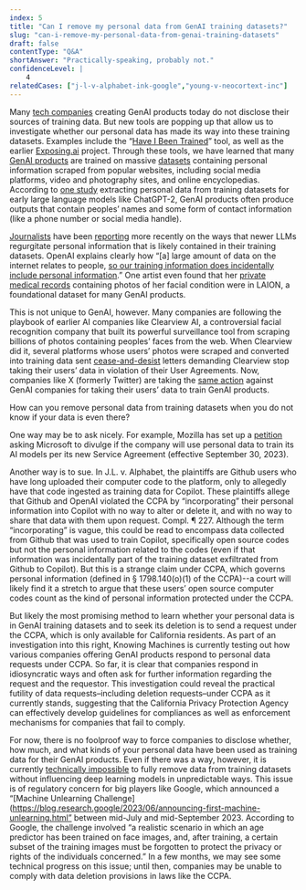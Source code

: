 ```yaml
---
index: 5
title: "Can I remove my personal data from GenAI training datasets?"
slug: "can-i-remove-my-personal-data-from-genai-training-datasets"
draft: false
contentType: "Q&A"
shortAnswer: "Practically-speaking, probably not."
confidenceLevel: |
    4
relatedCases: ["j-l-v-alphabet-ink-google","young-v-neocortext-inc"]
---
```

Many [tech companies](https://www.zdnet.com/article/with-gpt-4-openai-opts-for-secrecy-versus-disclosure/) creating GenAI products today do not disclose their sources of training data. But new tools are popping up that allow us to investigate whether our personal data has made its way into these training datasets. Examples include the “[Have I Been Trained](https://arstechnica.com/information-technology/2022/09/have-ai-image-generators-assimilated-your-art-new-tool-lets-you-check/)” tool, as well as the earlier [Exposing.ai](https://exposing.ai/) project. Through these tools, we have learned that many [GenAI products](https://www.wired.com/story/the-generative-ai-search-race-has-a-dirty-secret/) are trained on massive [datasets](https://waxy.org/2022/09/ai-data-laundering-how-academic-and-nonprofit-researchers-shield-tech-companies-from-accountability/) containing personal information scraped from popular websites, including social media platforms, video and photography sites, and online encyclopedias. According to [one study](https://arxiv.org/pdf/2012.07805.pdf) extracting personal data from training datasets for early large language models like ChatGPT-2, GenAI products often produce outputs that contain peoples’ names and some form of contact information (like a phone number or social media handle). 

[Journalists](https://www.technologyreview.com/2022/08/31/1058800/what-does-gpt-3-know-about-me/) have been [reporting](https://www.vox.com/technology/2023/7/27/23808499/ai-openai-google-meta-data-privacy-nope) more recently on the ways that newer LLMs regurgitate personal information that is likely contained in their training datasets. OpenAI explains clearly how “[a] large amount of data on the internet relates to people, [so our training information does incidentally include personal information](https://help.openai.com/en/articles/7842364-how-chatgpt-and-our-language-models-are-developed).” One artist even found that her [private medical records](https://arstechnica.com/information-technology/2022/09/artist-finds-private-medical-record-photos-in-popular-ai-training-data-set/) containing photos of her facial condition were in LAION, a foundational dataset for many GenAI products.

This is not unique to GenAI, however. Many companies are following the playbook of earlier AI companies like Clearview AI, a controversial facial recognition company that built its powerful surveillance tool from scraping billions of photos containing peoples’ faces from the web. When Clearview did it, several platforms whose users’ photos were scraped and converted into training data sent [cease-and-desist](https://jolt.law.harvard.edu/digest/clearview-ai-responds-to-cease-and-desist-letters-by-claiming-first-amendment-right-to-publicly-available-data) letters demanding Clearview stop taking their users’ data in violation of their User Agreements. Now, companies like X (formerly Twitter) are taking the [same action](https://www.nytimes.com/2023/05/18/technology/twitter-microsoft-misusing-data.html) against GenAI companies for taking their users’ data to train GenAI products. 

How can you remove personal data from training datasets when you do not know if your data is even there? 

One way may be to ask nicely. For example, Mozilla has set up a [petition](https://foundation.mozilla.org/en/campaigns/microsoft-ai/) asking Microsoft to divulge if the company will use personal data to train its AI models per its new Service Agreement (effective September 30, 2023). 

Another way is to sue. In J.L. v. Alphabet, the plaintiffs are Github users who have long uploaded their computer code to the platform, only to allegedly have that code ingested as training data for Copilot. These plaintiffs allege that Github and OpenAI violated the CCPA by “incorporating” their personal information into Copilot with no way to alter or delete it, and with no way to share that data with them upon request. Compl. ¶ 227. Although the term “incorporating” is vague, this could be read to encompass data collected from Github that was used to train Copilot, specifically open source codes but not the personal information related to the codes (even if that information was incidentally part of the training dataset exfiltrated from Github to Copilot). But this is a strange claim under CCPA, which governs personal information (defined in § 1798.140(o)(1) of the CCPA)--a court will likely find it a stretch to argue that these users’ open source computer codes count as the kind of personal information protected under the CCPA. 

But likely the most promising method to learn whether your personal data is in GenAI training datasets and to seek its deletion is to send a request under the CCPA, which is only available for California residents. As part of an investigation into this right, Knowing Machines is currently testing out how various companies offering GenAI products respond to personal data requests under CCPA. So far, it is clear that companies respond in idiosyncratic ways and often ask for further information regarding the request and the requestor. This investigation could reveal the practical futility of data requests–including deletion requests–under CCPA as it currently stands, suggesting that the California Privacy Protection Agency can effectively develop guidelines for compliances as well as enforcement mechanisms for companies that fail to comply. 

For now, there is no foolproof way to force companies to disclose whether, how much, and what kinds of your personal data have been used as training data for their GenAI products. Even if there was a way, however, it is currently [technically impossible](https://arxiv.org/pdf/1912.03817.pdf) to fully remove data from training datasets without influencing deep learning models in unpredictable ways. This issue is of regulatory concern for big players like Google, which announced a “[Machine Unlearning Challenge](https://blog.research.google/2023/06/announcing-first-machine-unlearning.html” between mid-July and mid-September 2023. According to Google, the challenge involved “a realistic scenario in which an age predictor has been trained on face images, and, after training, a certain subset of the training images must be forgotten to protect the privacy or rights of the individuals concerned.” In a few months, we may see some technical progress on this issue; until then, companies may be unable to comply with data deletion provisions in laws like the CCPA. 
